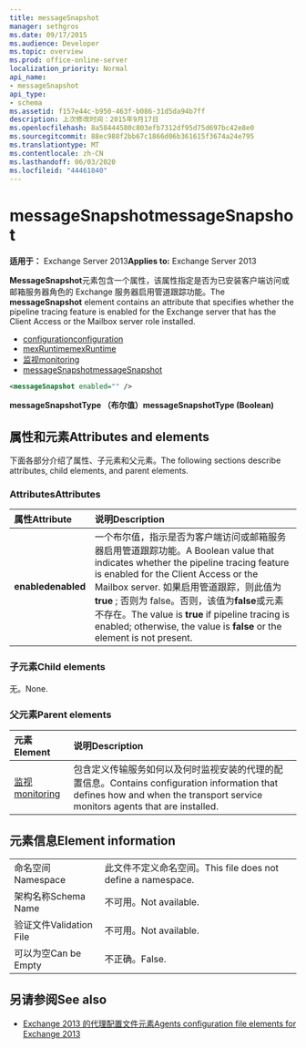 ```yaml
---
title: messageSnapshot
manager: sethgros
ms.date: 09/17/2015
ms.audience: Developer
ms.topic: overview
ms.prod: office-online-server
localization_priority: Normal
api_name:
- messageSnapshot
api_type:
- schema
ms.assetid: f157e44c-b950-463f-b086-31d5da94b7ff
description: 上次修改时间：2015年9月17日
ms.openlocfilehash: 8a58444580c803efb7312df95d75d697bc42e8e0
ms.sourcegitcommit: 88ec988f2bb67c1866d06b361615f3674a24e795
ms.translationtype: MT
ms.contentlocale: zh-CN
ms.lasthandoff: 06/03/2020
ms.locfileid: "44461840"
---
```

# <a name="messagesnapshot"></a><span data-ttu-id="f980e-103">messageSnapshot</span><span class="sxs-lookup"><span data-stu-id="f980e-103">messageSnapshot</span></span>

<span data-ttu-id="f980e-104">**适用于：** Exchange Server 2013</span><span class="sxs-lookup"><span data-stu-id="f980e-104">**Applies to:** Exchange Server 2013</span></span>
  
<span data-ttu-id="f980e-105">**MessageSnapshot**元素包含一个属性，该属性指定是否为已安装客户端访问或邮箱服务器角色的 Exchange 服务器启用管道跟踪功能。</span><span class="sxs-lookup"><span data-stu-id="f980e-105">The **messageSnapshot** element contains an attribute that specifies whether the pipeline tracing feature is enabled for the Exchange server that has the Client Access or the Mailbox server role installed.</span></span> 
  
- [<span data-ttu-id="f980e-106">configuration</span><span class="sxs-lookup"><span data-stu-id="f980e-106">configuration</span></span>](configuration.md)  
- [<span data-ttu-id="f980e-107">mexRuntime</span><span class="sxs-lookup"><span data-stu-id="f980e-107">mexRuntime</span></span>](mexruntime.md) 
- [<span data-ttu-id="f980e-108">监视</span><span class="sxs-lookup"><span data-stu-id="f980e-108">monitoring</span></span>](monitoring.md) 
- [<span data-ttu-id="f980e-109">messageSnapshot</span><span class="sxs-lookup"><span data-stu-id="f980e-109">messageSnapshot</span></span>](messagesnapshot.md)
  
```XML
<messageSnapshot enabled="" />
```

<span data-ttu-id="f980e-110">**messageSnapshotType （布尔值）**</span><span class="sxs-lookup"><span data-stu-id="f980e-110">**messageSnapshotType (Boolean)**</span></span>

## <a name="attributes-and-elements"></a><span data-ttu-id="f980e-111">属性和元素</span><span class="sxs-lookup"><span data-stu-id="f980e-111">Attributes and elements</span></span>

<span data-ttu-id="f980e-112">下面各部分介绍了属性、子元素和父元素。</span><span class="sxs-lookup"><span data-stu-id="f980e-112">The following sections describe attributes, child elements, and parent elements.</span></span>
  
### <a name="attributes"></a><span data-ttu-id="f980e-113">Attributes</span><span class="sxs-lookup"><span data-stu-id="f980e-113">Attributes</span></span>

|<span data-ttu-id="f980e-114">**属性**</span><span class="sxs-lookup"><span data-stu-id="f980e-114">**Attribute**</span></span>|<span data-ttu-id="f980e-115">**说明**</span><span class="sxs-lookup"><span data-stu-id="f980e-115">**Description**</span></span>|
|:-----|:-----|
|<span data-ttu-id="f980e-116">**enabled**</span><span class="sxs-lookup"><span data-stu-id="f980e-116">**enabled**</span></span> <br/> |<span data-ttu-id="f980e-117">一个布尔值，指示是否为客户端访问或邮箱服务器启用管道跟踪功能。</span><span class="sxs-lookup"><span data-stu-id="f980e-117">A Boolean value that indicates whether the pipeline tracing feature is enabled for the Client Access or the Mailbox server.</span></span> <span data-ttu-id="f980e-118">如果启用管道跟踪，则此值为**true** ; 否则为 false。否则，该值为**false**或元素不存在。</span><span class="sxs-lookup"><span data-stu-id="f980e-118">The value is **true** if pipeline tracing is enabled; otherwise, the value is **false** or the element is not present.</span></span>  <br/> |
   
### <a name="child-elements"></a><span data-ttu-id="f980e-119">子元素</span><span class="sxs-lookup"><span data-stu-id="f980e-119">Child elements</span></span>

<span data-ttu-id="f980e-120">无。</span><span class="sxs-lookup"><span data-stu-id="f980e-120">None.</span></span>
  
### <a name="parent-elements"></a><span data-ttu-id="f980e-121">父元素</span><span class="sxs-lookup"><span data-stu-id="f980e-121">Parent elements</span></span>

|<span data-ttu-id="f980e-122">**元素**</span><span class="sxs-lookup"><span data-stu-id="f980e-122">**Element**</span></span>|<span data-ttu-id="f980e-123">**说明**</span><span class="sxs-lookup"><span data-stu-id="f980e-123">**Description**</span></span>|
|:-----|:-----|
|[<span data-ttu-id="f980e-124">监视</span><span class="sxs-lookup"><span data-stu-id="f980e-124">monitoring</span></span>](monitoring.md) <br/> |<span data-ttu-id="f980e-125">包含定义传输服务如何以及何时监视安装的代理的配置信息。</span><span class="sxs-lookup"><span data-stu-id="f980e-125">Contains configuration information that defines how and when the transport service monitors agents that are installed.</span></span>  <br/> |
   
## <a name="element-information"></a><span data-ttu-id="f980e-126">元素信息</span><span class="sxs-lookup"><span data-stu-id="f980e-126">Element information</span></span>

|||
|:-----|:-----|
|<span data-ttu-id="f980e-127">命名空间</span><span class="sxs-lookup"><span data-stu-id="f980e-127">Namespace</span></span>  <br/> |<span data-ttu-id="f980e-128">此文件不定义命名空间。</span><span class="sxs-lookup"><span data-stu-id="f980e-128">This file does not define a namespace.</span></span>  <br/> |
|<span data-ttu-id="f980e-129">架构名称</span><span class="sxs-lookup"><span data-stu-id="f980e-129">Schema Name</span></span>  <br/> |<span data-ttu-id="f980e-130">不可用。</span><span class="sxs-lookup"><span data-stu-id="f980e-130">Not available.</span></span>  <br/> |
|<span data-ttu-id="f980e-131">验证文件</span><span class="sxs-lookup"><span data-stu-id="f980e-131">Validation File</span></span>  <br/> |<span data-ttu-id="f980e-132">不可用。</span><span class="sxs-lookup"><span data-stu-id="f980e-132">Not available.</span></span>  <br/> |
|<span data-ttu-id="f980e-133">可以为空</span><span class="sxs-lookup"><span data-stu-id="f980e-133">Can be Empty</span></span>  <br/> |<span data-ttu-id="f980e-134">不正确。</span><span class="sxs-lookup"><span data-stu-id="f980e-134">False.</span></span>  <br/> |
   
## <a name="see-also"></a><span data-ttu-id="f980e-135">另请参阅</span><span class="sxs-lookup"><span data-stu-id="f980e-135">See also</span></span>

- [<span data-ttu-id="f980e-136">Exchange 2013 的代理配置文件元素</span><span class="sxs-lookup"><span data-stu-id="f980e-136">Agents configuration file elements for Exchange 2013</span></span>](agents-configuration-file-elements-for-exchange-2013.md)

